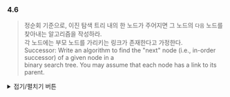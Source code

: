 ### 4.6  

> 정순회 기준으로, 이진 탐색 트리 내의 한 노드가 주어지면 그 노드의 `다음` 노드를 찾아내는 알고리즘을 작성하라.  
> 각 노드에는 부모 노드를 가리키는 링크가 존재한다고 가정한다.  
> Successor: Write an algorithm to find the "next" node (i.e., in-order successor) of a given node in a  
> binary search tree. You may assume that each node has a link to its parent. 

<details> 황규도
<summary>접기/펼치기 버튼</summary>

![문제](https://github.com/Hamji/advanced-algorithm/blob/main/5%20week/4.6/binaryTree.png)
```python
# 완전 이진 트리인 경우
# 경우의 수
#   case 1: 좌측 자식이 있는 경우
#     --> return Left(x)
#   case 2: 자식이 없는 경우
#     case 2.1: 좌측의 좌측인 경우
#        --> return Right(Parent(x))
#     case 2.2: 좌측의 우측인 경우
#        --> return Left(Parent(x))
#     case 2.3: 우측의 좌측인 경우
#        --> return Left(Right(Parent(Parent(x))))
#     case 2.4: 우측의 우측인 경우
#        --> 
#            1. 2.3 case까지 Parent(x)
#            2. 2.3 case 실행한 후, (1) 반복한 만큼 Left 연산
def nextNode(x):
    if Left(x) is not None: return Left(x)
    elif Left(x) is None:
        if Left(Parent(Parent(x))) == Parent(x) and Left(Parent(x)) == self: return Right(Parent(x))
        elif Left(Parent(Parent(x)) == Parent(x) and Right(Parent(x)) == self: return Left(Parent(x))
        elif Right(Parent(Parent(x)) == Parent(x) and Left(Parent(x)) == self: return Left(Right(Parent(Parent(x))))
        else: return Left(nextNode(x))
    

</details>
